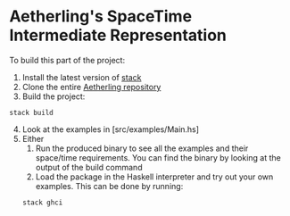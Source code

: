 # Aetherling's SpaceTime Intermediate Representation
To build this part of the project:
1. Install the latest version of [stack](https://docs.haskellstack.org/en/stable/README/)
2. Clone the entire [Aetherling repository](https://github.com/David-Durst/aetherling)
3. Build the project:
```
stack build
```
4. Look at the examples in [src/examples/Main.hs]
5. Either 
    1. Run the produced binary to see all the examples and their space/time requirements. You can find the binary by looking at the output of the build command
    2. Load the package in the Haskell interpreter and try out your own examples. This can be done by running:
    ```
    stack ghci
    ```

